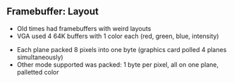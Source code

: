 ## Framebuffer: Layout

* Old times had framebuffers with weird layouts
* VGA used 4 64K buffers with 1 color each (red, green, blue, intensity)
 - Each plane packed 8 pixels into one byte (graphics card polled 4 planes simultaneously)
 - Other mode supported was packed: 1 byte per pixel, all on one plane, palletted color
